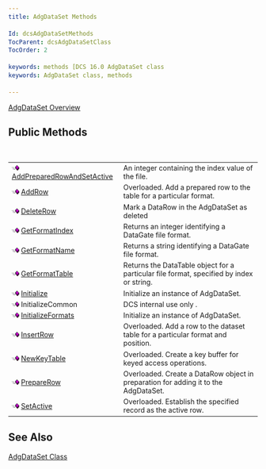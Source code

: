 ```yaml
---
title: AdgDataSet Methods

Id: dcsAdgDataSetMethods
TocParent: dcsAdgDataSetClass
TocOrder: 2

keywords: methods [DCS 16.0 AdgDataSet class
keywords: AdgDataSet class, methods

---
```


[AdgDataSet Overview](adg-dataset-class.html) 
## Public Methods

<br />


|      |      |
| ---- | ---- |
| <img alt="public property" src="images/public-method.gif" x-maintain-ratio="TRUE" width="15" height="11" border="0" /> [ AddPreparedRowAndSetActive](adg-dataset-class-add-prepared-row-and-set-active-method.html) | An integer containing the index value of the file. |
| <img alt="public property" src="images/public-method.gif" x-maintain-ratio="TRUE" width="15" height="11" border="0" /> [ AddRow](adg-dataset-class-add-row-methods.html) | Overloaded. Add a prepared row to the table for a particular format. |
| <img alt="public property" src="images/public-method.gif" x-maintain-ratio="TRUE" width="15" height="11" border="0" /> [ DeleteRow](adg-dataset-class-delete-row-method.html) | Mark a DataRow in the AdgDataSet as deleted |
| <img alt="public property" src="images/public-method.gif" x-maintain-ratio="TRUE" width="15" height="11" border="0" /> [ GetFormatIndex](adg-dataset-class-get-format-index-method.html) | Returns an integer identifying a DataGate file format. |
| <img alt="public property" src="images/public-method.gif" x-maintain-ratio="TRUE" width="15" height="11" border="0" /> [ GetFormatName](adg-dataset-class-get-format-name-method.html) | Returns a string identifying a DataGate file format. |
| <img height="11" alt="public property" src="images/public-method.gif" width="15" border="0" x-maintain-ratio="TRUE" /> [ GetFormatTable](adg-dataset-class-get-format-table-methods.html) | Returns the DataTable object for a particular file format, specified by index or string. |
| <img alt="public property" src="images/public-method.gif" x-maintain-ratio="TRUE" width="15" height="11" border="0" /> [ Initialize](adg-dataset-class-initialize-method.html) | Initialize an instance of AdgDataSet. |
| <img height="11" alt="public property" src="images/public-method.gif" width="15" border="0" x-maintain-ratio="TRUE" /> InitializeCommon | DCS internal use only . |
| <img alt="public property" src="images/public-method.gif" x-maintain-ratio="TRUE" width="15" height="11" border="0" /> [ InitializeFormats](adg-dataset-class-initialize-method.html) | Initialize an instance of AdgDataSet. |
| <img height="11" alt="public property" src="images/public-method.gif" width="15" border="0" x-maintain-ratio="TRUE" /> [ InsertRow](adg-dataset-class-insert-row-methods.html) | Overloaded. Add a row to the dataset table for a particular format and position. |
| <img alt="public property" src="images/public-method.gif" x-maintain-ratio="TRUE" width="15" height="11" border="0" /> [ NewKeyTable](adg-dataset-class-new-key-table-methods.html) | Overloaded. Create a key buffer for keyed access operations. |
| <img alt="public property" src="images/public-method.gif" x-maintain-ratio="TRUE" width="15" height="11" border="0" /> [ PrepareRow](adg-dataset-class-prepare-row-method-main.html) | Overloaded. Create a DataRow object in preparation for adding it to the AdgDataSet. |
| <img alt="public property" src="images/public-method.gif" x-maintain-ratio="TRUE" width="15" height="11" border="0" /> [ SetActive](adg-dataset-class-set-active-methods.html) | Overloaded. Establish the specified record as the active row. |



## See Also


[AdgDataSet Class](adg-dataset-class.html)

